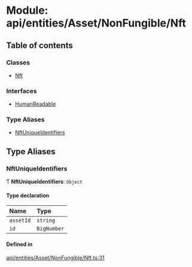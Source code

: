 # Module: api/entities/Asset/NonFungible/Nft

## Table of contents

### Classes

- [Nft](../wiki/api.entities.Asset.NonFungible.Nft.Nft)

### Interfaces

- [HumanReadable](../wiki/api.entities.Asset.NonFungible.Nft.HumanReadable)

### Type Aliases

- [NftUniqueIdentifiers](../wiki/api.entities.Asset.NonFungible.Nft#nftuniqueidentifiers)

## Type Aliases

### NftUniqueIdentifiers

Ƭ **NftUniqueIdentifiers**: `Object`

#### Type declaration

| Name | Type |
| :------ | :------ |
| `assetId` | `string` |
| `id` | `BigNumber` |

#### Defined in

[api/entities/Asset/NonFungible/Nft.ts:31](https://github.com/PolymeshAssociation/polymesh-sdk/blob/9a8715021/src/api/entities/Asset/NonFungible/Nft.ts#L31)
